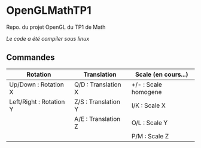 OpenGLMathTP1
=============

Repo. du projet OpenGL du TP1 de Math

_Le code a été compiler sous linux_

## Commandes ##
| **Rotation**              | **Translation**       |   **Scale**     (en cours...)      |
| -------------             | --------------        | ------------          |
| Up/Down : Rotation X      | Q/D : Translation X   | +/- : Scale homogene  |
| Left/Right : Rotation Y   | Z/S : Translation Y   | I/K : Scale X         |
|                           | A/E : Translation Z   | O/L : Scale Y         |
|                           |                       | P/M : Scale Z         |
